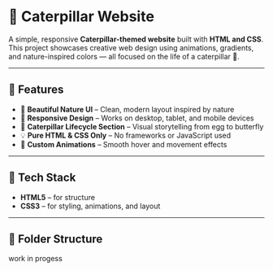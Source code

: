# 🐛 Caterpillar Website  

A simple, responsive **Caterpillar-themed website** built with **HTML and CSS**.  
This project showcases creative web design using animations, gradients, and nature-inspired colors — all focused on the life of a caterpillar 🦋.

---

## 🌿 Features  
- 🎨 **Beautiful Nature UI** – Clean, modern layout inspired by nature  
- 🧭 **Responsive Design** – Works on desktop, tablet, and mobile devices  
- 🐛 **Caterpillar Lifecycle Section** – Visual storytelling from egg to butterfly  
- 💡 **Pure HTML & CSS Only** – No frameworks or JavaScript used  
- 🌈 **Custom Animations** – Smooth hover and movement effects  

---

## 🧱 Tech Stack  
- **HTML5** – for structure  
- **CSS3** – for styling, animations, and layout  

---

## 📂 Folder Structure  
work in progess


